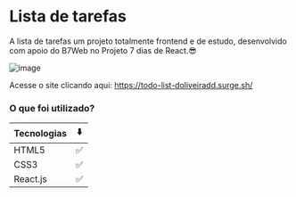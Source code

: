 # Lista de tarefas

A lista de tarefas um projeto totalmente frontend e de estudo, desenvolvido com apoio do B7Web no Projeto 7 dias de React.😎

![image](https://user-images.githubusercontent.com/98242025/175792051-3ba22456-f4eb-4fec-bad4-8fa8ea857869.png)


Acesse o site clicando aqui: https://todo-list-doliveiradd.surge.sh/

### O que foi utilizado? 
Tecnologias  |  ⬇️
--------- | ------
HTML5 | ✅	
CSS3 | ✅	
React.js  | ✅	



